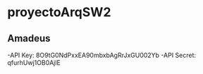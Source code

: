 # proyectoArqSW2

## Amadeus
-API Key: 8O9tG0NdPxxEA90mbxbAgRrJxGU002Yb
-API Secret: qfurhUwj1OB0AjlE
